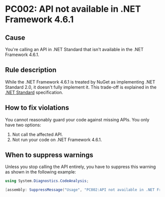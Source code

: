 # PC002: API not available in .NET Framework 4.6.1

## Cause

You're calling an API in .NET Standard that isn't available in the .NET Framework
4.6.1.

## Rule description

While the .NET Framework 4.6.1 is treated by NuGet as implementing .NET Standard
2.0, it doesn't fully implement it. This trade-off is explained in the
[.NET Standard][netfx-netstandard] specification.

## How to fix violations

You cannot reasonably guard your code against missing APIs. You only have two
options:

1. Not call the affected API.
2. Not run your code on .NET Framework 4.6.1.

## When to suppress warnings

Unless you stop calling the API entirely, you have to suppress this warning as shown in the following example:

```C#
using System.Diagnostics.CodeAnalysis;

[assembly: SuppressMessage("Usage", "PC002:API not available in .NET Framework 4.6.1", Justification = "This library will not run on .NET Framework 4.6.1")]
```

[netfx-netstandard]: https://github.com/dotnet/standard/blob/master/docs/planning/netstandard-2.0/README.md#net-framework-461-supporting-net-standard-20

